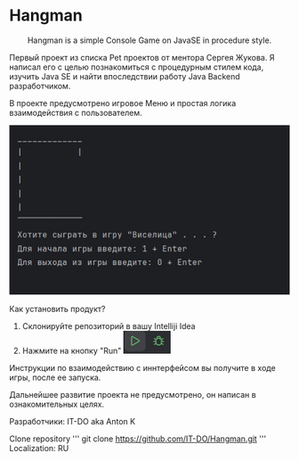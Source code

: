 <h1>Hangman</h1>
<p align ="center">Hangman is a simple Console Game on JavaSE in procedure style.</p>
Первый проект из списка Pet проектов от ментора Сергея Жукова. 
Я написал его с целью познакомиться с процедурным стилем кода, изучить Java SE и найти впоследствии работу Java Backend разработчиком.

В проекте предусмотрено игровое Меню и простая логика взаимодействия с пользователем.
<div align ="center"><img src ="resources\main_menu_screenshot.png"/></div>

Как установить продукт?
1. Склонируйте репозиторий в вашу Intelliji Idea
2. Нажмите на кнопку "Run" <img src = "resources/buildrun.png">

Инструкции по взаимодействию с иннтерфейсом вы получите в ходе игры, после ее запуска.

Дальнейшее развитие проекта не предусмотрено, он написан в ознакомительных целях.

Разработчики: IT-DO aka Anton K



Clone repository  '''   git clone https://github.com/IT-DO/Hangman.git   '''
Localization: RU
